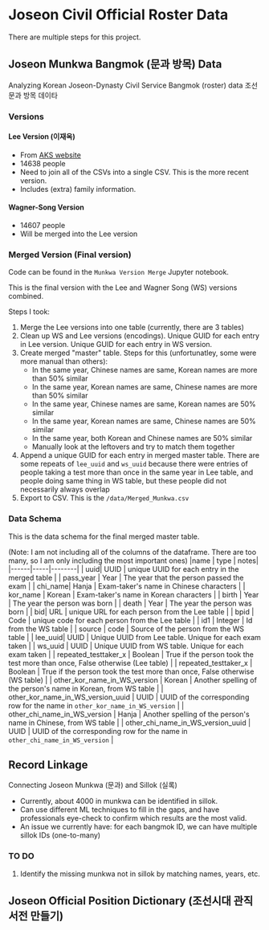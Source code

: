 # Joseon Civil Official Roster Data

There are multiple steps for this project.

## Joseon Munkwa Bangmok (문과 방목) Data
Analyzing Korean Joseon-Dynasty Civil Service Bangmok (roster) data 조선 문과 방목 데이타

### Versions

#### Lee Version (이재옥)
* From [AKS website](http://dh.aks.ac.kr/~sonamu5/wiki/index.php/SEDB:%EA%B3%BC%EA%B1%B0_%ED%95%A9%EA%B2%A9%EC%9E%90_%EC%A0%95%EB%B3%B4_%EB%94%94%EC%A7%80%ED%84%B8_%EC%95%84%EC%B9%B4%EC%9D%B4%EB%B8%8C)
* 14638 people
* Need to join all of the CSVs into a single CSV. This is the more recent version.
* Includes (extra) family information.

#### Wagner-Song Version
* 14607 people
* Will be merged into the Lee version

### Merged Version (Final version)
Code can be found in the `Munkwa Version Merge` Jupyter notebook.

This is the final version with the Lee and Wagner Song (WS) versions combined.

Steps I took:
1. Merge the Lee versions into one table (currently, there are 3 tables)
2. Clean up WS and Lee versions (encodings). Unique GUID for each entry in Lee version. Unique GUID for each entry in WS version.
3. Create merged "master" table. Steps for this (unfortunatley, some were more manual than others):
    * In the same year, Chinese names are same, Korean names are more than 50% similar
    * In the same year, Korean names are same, Chinese names are more than 50% similar
    * In the same year, Chinese names are same, Korean names are 50% similar
    * In the same year, Korean names are same, Chinese names are 50% similar
    * In the same year, both Korean and Chinese names are 50% similar
    * Manually look at the leftovers and try to match them together
 4. Append a unique GUID for each entry in merged master table. There are some repeats of `lee_uuid` and `ws_uuid` because there were entries of people taking a test more than once in the same year in Lee table, and people doing same thing in WS table, but these people did not necessarily always overlap
 5. Export to CSV. This is the `/data/Merged_Munkwa.csv`

### Data Schema
This is the data schema for the final merged master table. 

(Note: I am not including all of the columns of the dataframe. There are too many, so I am only including the most important ones)
|name  | type | notes|
|------|-----|--------|
| uuid| UUID | unique UUID for each entry in the merged table |
| pass_year | Year | The year that the person passed the exam |
| chi_name| Hanja | Exam-taker's name in Chinese characters |
| kor_name | Korean | Exam-taker's name in Korean characters |
| birth | Year | The year the person was born |
| death | Year | The year the person was born |
| bid| URL | unique URL for each person from the Lee table |
| bpid | Code | unique code for each person from the Lee table | 
| id1 | Integer | Id from the WS table |
| source | code | Source of the person from the WS table |
| lee_uuid| UUID | Unique UUID from Lee table. Unique for each exam taken | 
| ws_uuid | UUID | Unique UUID from WS table. Unique for each exam taken | 
| repeated_testtaker_x | Boolean | True if the person took the test more than once, False otherwise (Lee table) | 
| repeated_testtaker_x | Boolean | True if the person took the test more than once, False otherwise (WS table) | 
| other_kor_name_in_WS_version | Korean | Another spelling of the person's name in Korean, from WS table |
| other_kor_name_in_WS_version_uuid | UUID | UUID of the corresponding row for the name in `other_kor_name_in_WS_version` |
| other_chi_name_in_WS_version | Hanja | Another spelling of the person's name in Chinese, from WS table |
| other_chi_name_in_WS_version_uuid | UUID | UUID of the corresponding row for the name in `other_chi_name_in_WS_version` |



## Record Linkage

Connecting Joseon Munkwa (문과) and Sillok (실록)

* Currently, about 4000 in munkwa can be identified in sillok.
* Can use different ML techniques to fill in the gaps, and have professionals eye-check to confirm which results are the most valid.
* An issue we currently have: for each bangmok ID, we can have multiple sillok IDs (one-to-many)


### TO DO
1. Identify the missing munkwa not in sillok by matching names, years, etc. 


## Joseon Official Position Dictionary (조선시대 관직 서전 만들기)

